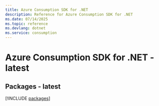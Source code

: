 ```yaml
---
title: Azure Consumption SDK for .NET
description: Reference for Azure Consumption SDK for .NET
ms.date: 07/14/2025
ms.topic: reference
ms.devlang: dotnet
ms.service: consumption
---
```

# Azure Consumption SDK for .NET - latest
## Packages - latest
[!INCLUDE [packages](consumption-index.md)]